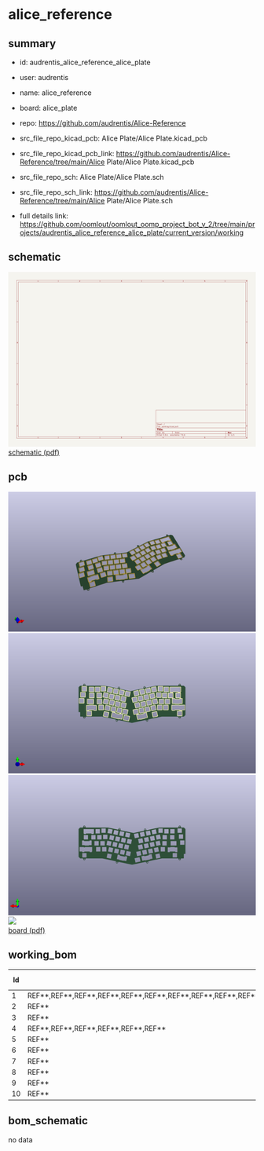# alice_reference
 
## summary 
* id: audrentis_alice_reference_alice_plate
* user: audrentis
* name: alice_reference
* board: alice_plate
* repo: https://github.com/audrentis/Alice-Reference
* src_file_repo_kicad_pcb: Alice Plate/Alice Plate.kicad_pcb
* src_file_repo_kicad_pcb_link: https://github.com/audrentis/Alice-Reference/tree/main/Alice Plate/Alice Plate.kicad_pcb


* src_file_repo_sch: Alice Plate/Alice Plate.sch
* src_file_repo_sch_link: https://github.com/audrentis/Alice-Reference/tree/main/Alice Plate/Alice Plate.sch
* full details link: https://github.com/oomlout/oomlout_oomp_project_bot_v_2/tree/main/projects/audrentis_alice_reference_alice_plate/current_version/working  

## schematic  
![](working_schematic_600.png)  
[schematic (pdf)](working_schematic.pdf) 






















## pcb  
![](working_3d_600.png) 
![](working_3d_front_600.png)  
![](working_3d_back_600.png)  
![](working_600.png)  
[board (pdf)](working.pdf)  

## working_bom
| Id | Designator | Footprint | Quantity | Designation | Supplier and ref |  | None | 
| --- | --- | --- | --- | --- | --- | --- | --- | 
| 1 | REF**,REF**,REF**,REF**,REF**,REF**,REF**,REF**,REF**,REF**,REF**,REF**,REF**,REF**,REF**,REF**,REF**,REF**,REF**,REF**,REF**,REF**,REF**,REF**,REF**,REF**,REF**,REF**,REF**,REF**,REF**,REF**,REF**,REF**,REF**,REF**,REF**,REF**,REF**,REF**,REF**,REF**,REF**,REF**,REF**,REF**,REF**,REF**,REF**,REF** | 1u | 50 | 1u |  |  | [''] | 
| 2 | REF** | CapsLock_Combo | 1 | CapsLock_Combo |  |  | [''] | 
| 3 | REF** | 2u_Split | 1 | 2u_Split |  |  | [''] | 
| 4 | REF**,REF**,REF**,REF**,REF**,REF** | 1.5u | 6 | 1.5u |  |  | [''] | 
| 5 | REF** | 2.25u | 1 | 2.25u |  |  | [''] | 
| 6 | REF** | 2.25u_ReversedStabilizers | 1 | 2.25u_ReversedStabilizers |  |  | [''] | 
| 7 | REF** | Alice_LH_Spacebar | 1 | Alice_LH_Spacebar |  |  | [''] | 
| 8 | REF** | Alice_LH_Macro | 1 | Alice_LH_Macro |  |  | [''] | 
| 9 | REF** | SplitRightShift | 1 | SplitRightShift |  |  | [''] | 
| 10 | REF** | 2.75u_ReversedStabilizers | 1 | 2.75u_ReversedStabilizers |  |  | [''] | 


## bom_schematic
no data


